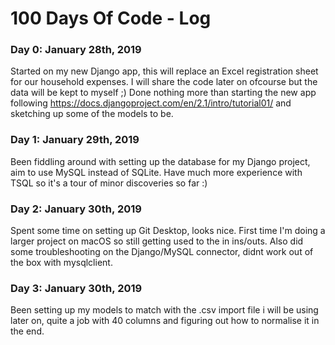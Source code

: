 # 100 Days Of Code - Log

### Day 0: January 28th, 2019
Started on my new Django app, this will replace an Excel registration sheet for our household expenses. I will share the code later on ofcourse but the data will be kept to myself ;) Done nothing more than starting the new app following https://docs.djangoproject.com/en/2.1/intro/tutorial01/ and sketching up some of the models to be.

### Day 1: January 29th, 2019
Been fiddling around with setting up the database for my Django project, aim to use MySQL instead of SQLite. Have much more experience with TSQL so it's a tour of minor discoveries so far :)

### Day 2: January 30th, 2019
Spent some time on setting up Git Desktop, looks nice. First time I'm doing a larger project on macOS so still getting used to the in ins/outs. Also did some troubleshooting on the Django/MySQL connector, didnt work out of the box with mysqlclient.

### Day 3: January 30th, 2019
Been setting up my models to match with the .csv import file i will be using later on, quite a job with 40 columns and figuring out how to normalise it in the end.
